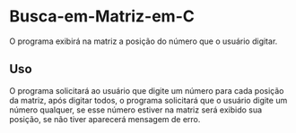 # Busca-em-Matriz-em-C

O programa exibirá na matriz a posição do número que o usuário digitar.

## Uso

O programa solicitará ao usuário que digite um número para cada posição da matriz, após digitar todos, o programa solicitará que o usuário digite um número qualquer, se esse número estiver na matriz será exibido sua posição, se não tiver aparecerá mensagem de erro.
